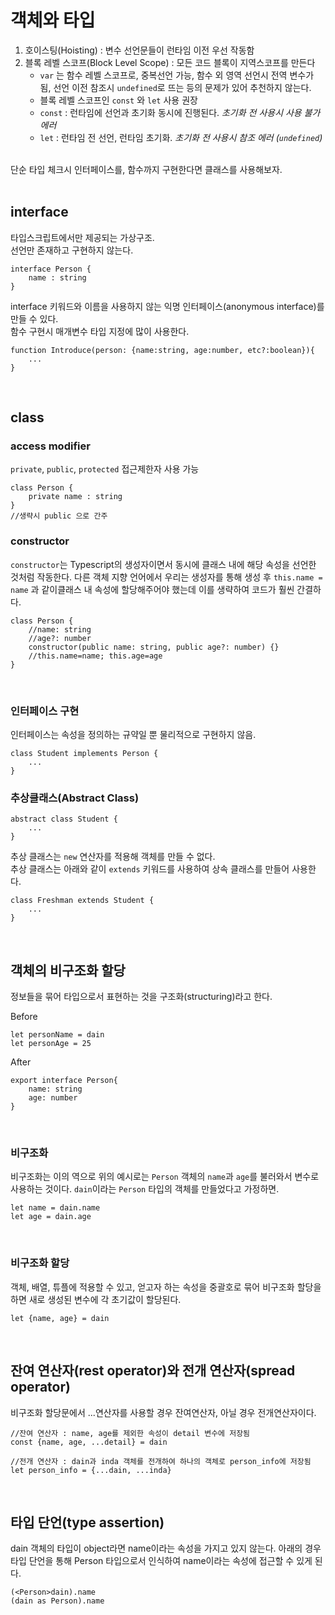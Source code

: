 # 객체와 타입

1. 호이스팅(Hoisting) : 변수 선언문들이 런타임 이전 우선 작동함
2. 블록 레벨 스코프(Block Level Scope) : 모든 코드 블록이 지역스코프를 만든다
    - `var` 는 함수 레벨 스코프로, 중복선언 가능, 함수 외 영역 선언시 전역 변수가 됨, 선언 이전 참조시 `undefined`로 뜨는 등의 문제가 있어 추천하지 않는다.
    - 블록 레벨 스코프인 `const` 와 `let` 사용 권장
    - `const` : 런타임에 선언과 초기화 동시에 진행된다. _초기화 전 사용시 사용 불가 에러_
    - `let` : 런타임 전 선언, 런타임 초기화. _초기화 전 사용시 참조 에러 (`undefined`)_

<br/>
단순 타입 체크시 인터페이스를, 함수까지 구현한다면 클래스를 사용해보자.  
<br/>
<br/>

## interface

타입스크립트에서만 제공되는 가상구조.  
선언만 존재하고 구현하지 않는다.

```
interface Person {
    name : string
}
```

interface 키워드와 이름을 사용하지 않는 익명 인터페이스(anonymous interface)를 만들 수 있다.  
함수 구현시 매개변수 타입 지정에 많이 사용한다.

```
function Introduce(person: {name:string, age:number, etc?:boolean}){
    ...
}
```

<br/>

## class

### access modifier

`private`, `public`, `protected` 접근제한자 사용 가능

```
class Person {
    private name : string
}
//생략시 public 으로 간주
```

### constructor

`constructor`는 Typescript의 생성자이면서 동시에 클래스 내에 해당 속성을 선언한 것처럼 작동한다. 다른 객체 지향 언어에서 우리는 생성자를 통해 생성 후 `this.name = name` 과 같이클래스 내 속성에 할당해주어야 했는데 이를 생략하여 코드가 훨씬 간결하다.

```
class Person {
    //name: string
    //age?: number
    constructor(public name: string, public age?: number) {}
    //this.name=name; this.age=age
}
```

<br/>

### 인터페이스 구현

인터페이스는 속성을 정의하는 규약일 뿐 물리적으로 구현하지 않음.

```
class Student implements Person {
    ...
}
```

### 추상클래스(Abstract Class)

```
abstract class Student {
    ...
}
```

추상 클래스는 `new` 연산자를 적용해 객체를 만들 수 없다.  
추상 클래스는 아래와 같이 `extends` 키워드를 사용하여 상속 클래스를 만들어 사용한다.

```
class Freshman extends Student {
    ...
}
```

<br/>

## 객체의 비구조화 할당

정보들을 묶어 타입으로서 표현하는 것을 구조화(structuring)라고 한다.

Before

```
let personName = dain
let personAge = 25
```

After

```
export interface Person{
    name: string
    age: number
}
```

<br/>

### 비구조화

비구조화는 이의 역으로 위의 예시로는 `Person` 객체의 `name`과 `age`를 불러와서 변수로 사용하는 것이다. `dain`이라는 `Person` 타입의 객체를 만들었다고 가정하면.

```
let name = dain.name
let age = dain.age
```

<br/>

### 비구조화 할당

객체, 배열, 튜플에 적용할 수 있고, 얻고자 하는 속성을 중괄호로 묶어 비구조화 할당을 하면 새로 생성된 변수에 각 초기값이 할당된다.

```
let {name, age} = dain
```

<br/>

## 잔여 연산자(rest operator)와 전개 연산자(spread operator)

비구조화 할당문에서 ...연산자를 사용할 경우 잔여연산자, 아닐 경우 전개연산자이다.

```
//잔여 연산자 : name, age를 제외한 속성이 detail 변수에 저장됨
const {name, age, ...detail} = dain

//전개 연산자 : dain과 inda 객체를 전개하여 하나의 객체로 person_info에 저장됨
let person_info = {...dain, ...inda}
```

<br/>

## 타입 단언(type assertion)

dain 객체의 타입이 object라면 name이라는 속성을 가지고 있지 않는다. 아래의 경우 타입 단언을 통해 Person 타입으로서 인식하여 name이라는 속성에 접근할 수 있게 된다.

```
(<Person>dain).name
(dain as Person).name
```
